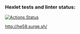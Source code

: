 ### Hexlet tests and linter status:
[![Actions Status](https://github.com/EvgRass/layout-designer-project-58/workflows/hexlet-check/badge.svg)](https://github.com/EvgRass/layout-designer-project-58/actions)

http://he58.surge.sh/